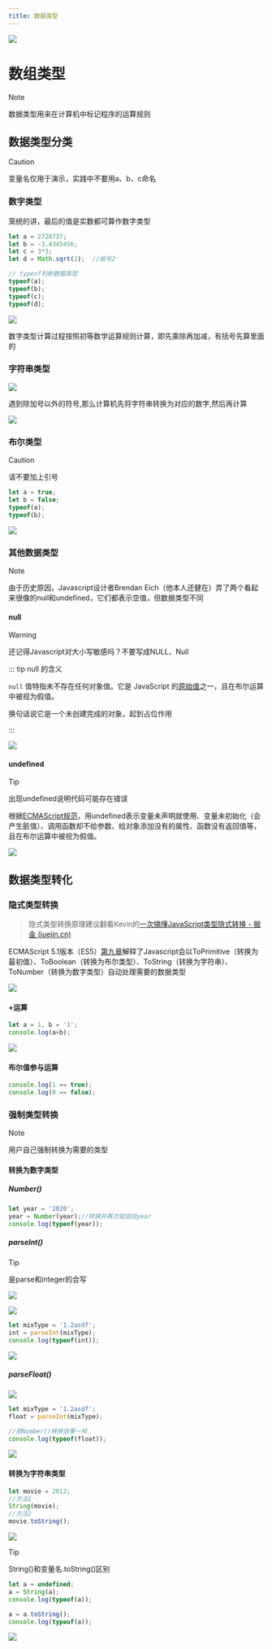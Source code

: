 ```yaml
---
title: 数据类型
---
```


![](/images/js/top_4.webp)

# 数组类型

> [!note]
>
> 数据类型用来在计算机中标记程序的运算规则

## 数据类型分类

> [!caution]
>
> 变量名仅用于演示，实践中不要用a、b、c命名

### 数字类型

笼统的讲，最后的值是实数都可算作数字类型

```js
let a = 2728737;
let b = -3.4345456;
let c = 3*3;
let d = Math.sqrt(2);  //根号2

// typeof判断数据类型
typeof(a);
typeof(b);
typeof(c);
typeof(d);
```

![](/images/js/number.png)

数字类型计算过程按照初等数学运算规则计算，即先乘除再加减，有括号先算里面的

### 字符串类型

![](/images/js/isString.png)

遇到除加号以外的符号,那么计算机先将字符串转换为对应的数字,然后再计算

![](/images/js/stringCom.gif)

### 布尔类型

> [!caution]
>
> 请不要加上引号

```js
let a = true;
let b = false;
typeof(a);
typeof(b);
```

![](/images/js/boolean.gif)

### 其他数据类型

> [!note]
>
> 由于历史原因，Javascript设计者Brendan Eich（他本人还健在）弄了两个看起来很像的null和undefined，它们都表示空值，但数据类型不同

#### null

> [!warning]
>
> 还记得Javascript对大小写敏感吗？不要写成NULL、Null

::: tip null 的含义

`null` 值特指未不存在任何对象值。它是 JavaScript 的[原始值](https://developer.mozilla.org/zh-CN/docs/Glossary/Primitive)之一，且在布尔运算中被视为假值。

换句话说它是一个未创建完成的对象，起到占位作用

:::

![](/images/js/null.png)

#### undefined

> [!tip]
>
> 出现undefined说明代码可能存在错误

根据[ECMAScript规范](https://262.ecma-international.org/7.0/#sec-undefined-value)，用undefined表示变量未声明就使用、变量未初始化（会产生脏值）、调用函数却不给参数、给对象添加没有的属性、函数没有返回值等，且在布尔运算中被视为假值。

![](/images/js/undefined.png)

## 数据类型转化

### 隐式类型转换

> 隐式类型转换原理建议翻看Kevin的[一次搞懂JavaScript类型隐式转换 - 掘金 (juejin.cn)](https://juejin.cn/post/6984702376812740644)

ECMAScript 5.1版本（ES5）[第九章](https://262.ecma-international.org/5.1/#sec-9)解释了Javascript会以ToPrimitive（转换为最初值）、ToBoolean（转换为布尔类型）、ToString（转换为字符串）、ToNumber（转换为数字类型）自动处理需要的数据类型

![](/images/js/typeConversion.png)

#### +运算

```js
let a = 1, b = '1';
console.log(a+b);
```

![](/images/js/plus.gif)

#### 布尔值参与运算

```js
console.log(1 == true);
console.log(0 == false);
```

### 强制类型转换

> [!note]
>
> 用户自己强制转换为需要的类型

#### 转换为数字类型

##### Number()

```js
let year = '2020';
year = Number(year);//转换并再次赋值给year
console.log(typeof(year));
```

##### parseInt()

> [!tip]
>
> 是parse和integer的合写

![](/images/js/parse.png)

![](/images/js/int.png)

```js
let mixType = '1.2asdf';
int = parseInt(mixType);
console.log(typeof(int));
```

![](/images/js/parseInt.png)

##### parseFloat()

![](/images/js/float.png)

```js
let mixType = '1.2asdf';
float = parseInt(mixType);

//用Number()转换效果一样
console.log(typeof(float));
```



![](/images/js/parseFloat.gif)

#### 转换为字符串类型

```js
let movie = 2012;
//方法1
String(movie);
//方法2
movie.toString();
```

![](/images/js/toString.png)

> [!tip]
>
> String()和变量名.toString()区别

```js
let a = undefined;
a = String(a);
console.log(typeof(a));

a = a.toString();
console.log(typeof(a));
```

![](/images/js/toString2.gif)

